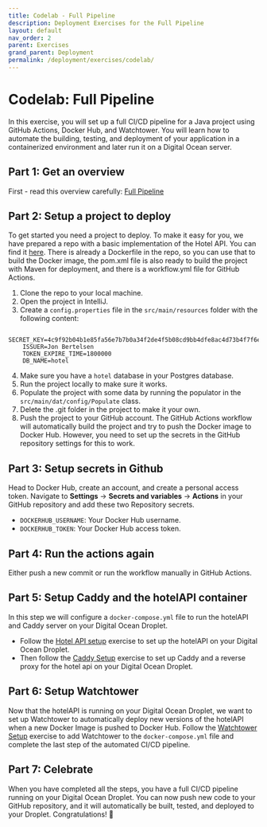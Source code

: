 ```yaml
---
title: Codelab - Full Pipeline
description: Deployment Exercises for the Full Pipeline
layout: default
nav_order: 2
parent: Exercises
grand_parent: Deployment
permalink: /deployment/exercises/codelab/
---
```


# Codelab: Full Pipeline

In this exercise, you will set up a full CI/CD pipeline for a Java project using GitHub Actions, Docker Hub, and Watchtower. You will learn how to automate the building, testing, and deployment of your application in a containerized environment and later run it on a Digital Ocean server.

## Part 1: Get an overview

First - read this overview carefully: [Full Pipeline](../../toolbox/deployment_pipeline/full_pipeline.md)

## Part 2: Setup a project to deploy

To get started you need a project to deploy. To make it easy for you, we have prepared a repo with a basic implementation of the Hotel API. You can find it [here](https://github.com/jonbertelsen/hotel_api_deployable). There is already a Dockerfile in the repo, so you can use that to build the Docker image, the pom.xml file is also ready to build the project with Maven for deployment, and there is a workflow.yml file for GitHub Actions.

1. Clone the repo to your local machine.
2. Open the project in IntelliJ.
3. Create a `config.properties` file in the `src/main/resources` folder with the following content:

```properties
    SECRET_KEY=4c9f92b04b1e85fa56e7b7b0a34f2de4f5b08cd9bb4dfe8ac4d73b4f7f6ef37b
    ISSUER=Jon Bertelsen
    TOKEN_EXPIRE_TIME=1800000
    DB_NAME=hotel
```

4. Make sure you have a `hotel` database in your Postgres database.
5. Run the project locally to make sure it works.
6. Populate the project with some data by running the populator in the `src/main/dat/config/Populate` class.
7. Delete the .git folder in the project to make it your own.
8. Push the project to your GitHub account. The GitHub Actions workflow will automatically build the project and try to push the Docker image to Docker Hub. However, you need to set up the secrets in the GitHub repository settings for this to work.

## Part 3: Setup secrets in Github

Head to Docker Hub, create an account, and create a personal access token.
Navigate to **Settings** → **Secrets and variables** → **Actions** in your GitHub repository and add these two Repository secrets.

- `DOCKERHUB_USERNAME`: Your Docker Hub username.
- `DOCKERHUB_TOKEN`: Your Docker Hub access token.

## Part 4: Run the actions again

Either push a new commit or run the workflow manually in GitHub Actions.

## Part 5: Setup Caddy and the hotelAPI container

In this step we will configure a `docker-compose.yml` file to run the hotelAPI and Caddy server on your Digital Ocean Droplet.

- Follow the [Hotel API setup](../../toolbox/deployment_pipeline/hotelAPI_setup.md) exercise to set up the hotelAPI on your Digital Ocean Droplet.
- Then follow the [Caddy Setup](../../toolbox/deployment_pipeline/caddy_setup.md) exercise to set up Caddy and a reverse proxy for the hotel api on your Digital Ocean Droplet.

## Part 6: Setup Watchtower

Now that the hotelAPI is running on your Digital Ocean Droplet, we want to set up Watchtower to automatically deploy new versions of the hotelAPI when a new Docker Image is pushed to Docker Hub. Follow the [Watchtower Setup](../../toolbox/deployment_pipeline/watchtower.md) exercise to add Watchtower to the `docker-compose.yml` file and complete the last step of the automated CI/CD pipeline.

## Part 7: Celebrate

When you have completed all the steps, you have a full CI/CD pipeline running on your Digital Ocean Droplet. You can now push new code to your GitHub repository, and it will automatically be built, tested, and deployed to your Droplet. Congratulations! 🎉
